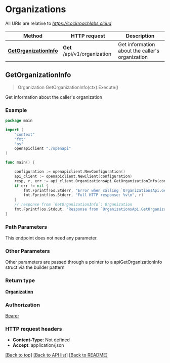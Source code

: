 # Organizations

All URIs are relative to *https://cockroachlabs.cloud*

Method | HTTP request | Description
------------- | ------------- | -------------
[**GetOrganizationInfo**](OrganizationsApi.md#GetOrganizationInfo) | **Get** /api/v1/organization | Get information about the caller&#39;s organization



## GetOrganizationInfo

> Organization GetOrganizationInfo(ctx).Execute()

Get information about the caller's organization



### Example

```go
package main

import (
    "context"
    "fmt"
    "os"
    openapiclient "./openapi"
)

func main() {

    configuration := openapiclient.NewConfiguration()
    api_client := openapiclient.NewClient(configuration)
    resp, r, err := api_client.OrganizationsApi.GetOrganizationInfo(context.Background()).Execute()
    if err != nil {
        fmt.Fprintf(os.Stderr, "Error when calling `OrganizationsApi.GetOrganizationInfo``: %v\n", err)
        fmt.Fprintf(os.Stderr, "Full HTTP response: %v\n", r)
    }
    // response from `GetOrganizationInfo`: Organization
    fmt.Fprintf(os.Stdout, "Response from `OrganizationsApi.GetOrganizationInfo`: %v\n", resp)
}
```

### Path Parameters

This endpoint does not need any parameter.

### Other Parameters

Other parameters are passed through a pointer to a apiGetOrganizationInfo struct via the builder pattern


### Return type

[**Organization**](Organization.md)

### Authorization

[Bearer](../README.md#Bearer)

### HTTP request headers

- **Content-Type**: Not defined
- **Accept**: application/json

[[Back to top]](#) [[Back to API list]](../README.md#documentation-for-api-endpoints)
[[Back to README]](../README.md)

